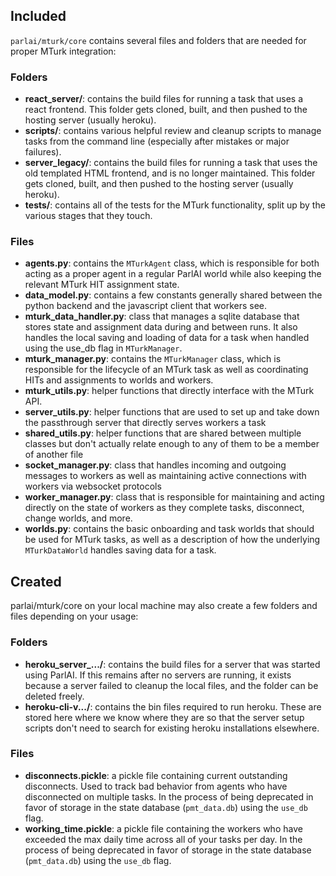 ## Included

`parlai/mturk/core` contains several files and folders that are needed for proper MTurk integration:

### Folders

- **react_server/**: contains the build files for running a task that uses a react frontend. This folder gets cloned, built, and then pushed to the hosting server (usually heroku).
- **scripts/**: contains various helpful review and cleanup scripts to manage tasks from the command line (especially after mistakes or major failures).
- **server_legacy/**: contains the build files for running a task that uses the old templated HTML frontend, and is no longer maintained. This folder gets cloned, built, and then pushed to the hosting server (usually heroku).
- **tests/**: contains all of the tests for the MTurk functionality, split up by the various stages that they touch.

### Files

- **agents.py**: contains the `MTurkAgent` class, which is responsible for both acting as a proper agent in a regular ParlAI world while also keeping the relevant MTurk HIT assignment state.
- **data_model.py**: contains a few constants generally shared between the python backend and the javascript client that workers see.
- **mturk_data_handler.py**: class that manages a sqlite database that stores state and assignment data during and between runs. It also handles the local saving and loading of data for a task when handled using the use_db flag in `MTurkManager`.
- **mturk_manager.py**: contains the `MTurkManager` class, which is responsible for the lifecycle of an MTurk task as well as coordinating HITs and assignments to worlds and workers.
- **mturk_utils.py**: helper functions that directly interface with the MTurk API.
- **server_utils.py**: helper functions that are used to set up and take down the passthrough server that directly serves workers a task
- **shared_utils.py**: helper functions that are shared between multiple classes but don't actually relate enough to any of them to be a member of another file
- **socket_manager.py**: class that handles incoming and outgoing messages to workers as well as maintaining active connections with workers via websocket protocols
- **worker_manager.py**: class that is responsible for maintaining and acting directly on the state of workers as they complete tasks, disconnect, change worlds, and more.
- **worlds.py**: contains the basic onboarding and task worlds that should be used for MTurk tasks, as well as a description of how the underlying `MTurkDataWorld` handles saving data for a task.

## Created

parlai/mturk/core on your local machine may also create a few folders and files depending on your usage:

### Folders

- **heroku_server_.../**: contains the build files for a server that was started using ParlAI. If this remains after no servers are running, it exists because a server failed to cleanup the local files, and the folder can be deleted freely.
- **heroku-cli-v.../**: contains the bin files required to run heroku. These are stored here where we know where they are so that the server setup scripts don't need to search for existing heroku installations elsewhere.

### Files

- **disconnects.pickle**: a pickle file containing current outstanding disconnects. Used to track bad behavior from agents who have disconnected on multiple tasks. In the process of being deprecated in favor of storage in the state database (`pmt_data.db`) using the `use_db` flag.
- **working_time.pickle**: a pickle file containing the workers who have exceeded the max daily time across all of your tasks per day. In the process of being deprecated in favor of storage in the state database (`pmt_data.db`) using the `use_db` flag.
